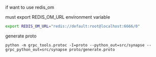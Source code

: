 if want to use redis_om

must export REDIS_OM_URL environment variable

```bash
export REDIS_OM_URL="redis://default:root@localhost:6666/0"
```

generate proto

```
python -m grpc_tools.protoc -I=proto --python_out=src/synapse --grpc_python_out=src/synapse proto/generate.proto
```
